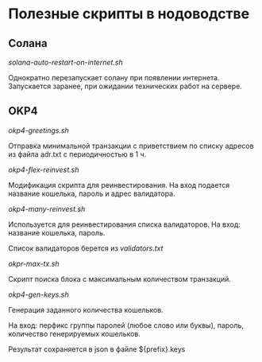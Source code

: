 # Полезные скрипты в нодоводстве

## Солана

*solana-auto-restart-on-internet.sh*

Однократно перезапускает солану при появлении интернета. Запускается заранее, при ожидании технических работ на сервере.

## OKP4

*okp4-greetings.sh*

Отправка минимальной транзакции с приветствием по списку адресов из файла adr.txt с периодичностью в 1 ч.

*okp4-flex-reinvest.sh*

Модификация скрипта для реинвестирования. На вход подается название кошелька, пароль и адрес валидатора.

*okp4-many-reinvest.sh*

Используется для реинвестирования списка валидаторов.
На вход: название кошелька, пароль.

Список валидаторов берется из *validators.txt*

*okpr-max-tx.sh*

Скрипт поиска блока с максимальным количеством транзакций.

*okp4-gen-keys.sh*

Генерация заданного количества кошельков.

На вход: перфикс группы паролей (любое слово или буквы), пароль, количество генерируемых кошельков.

Результат сохраняется в json в файле ${prefix}.keys